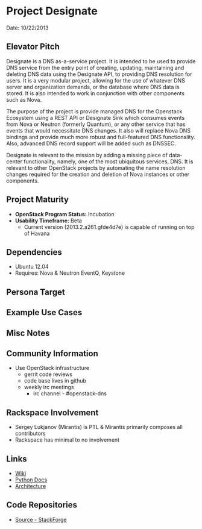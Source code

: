 # Project Designate 

Date: 10/22/2013

## Elevator Pitch
Designate is a DNS as-a-service project. It is intended to be used to provide
DNS service from the entry point of creating, updating, maintaining and
deleting DNS data using the Designate API, to providing DNS resolution for
users. It is a very modular project, allowing for the use of whatever DNS
server and organization demands, or the database where DNS data is stored. It
is also intended to work in conjunction with other components such as Nova.

The purpose of the project is provide managed DNS for the Openstack Ecosystem
using a REST API or Designate Sink which consumes events from Nova or Neutron
(formerly Quantum),
or any other service that has events that would necessitate DNS changes. It
also will replace Nova DNS bindings and provide much more robust and
full-featured DNS functionality. Also, advanced DNS record support will be
added such as DNSSEC.

Designate is relevant to the mission by adding a missing piece of data-center
functionality, namely, one of the most ubiquitous services, DNS. It is relevant
to other OpenStack projects by automating the name resolution changes required
for the creation and deletion of Nova instances or other components.

## Project Maturity
* **OpenStack Program Status:** Incubation
* **Usability Timeframe:** Beta
  * Current version (2013.2.a261.gfde4d7e) is capable of running on top of Havana

## Dependencies
* Ubuntu 12.04
* Requires: Nova & Neutron EventQ, Keystone

## Persona Target
  
## Example Use Cases

## Misc Notes

## Community Information
* Use OpenStack infrastructure
  * gerrit code reviews
  * code base lives in github
  * weekly irc meetings
      * irc channel - #openstack-dns

## Rackspace Involvement
* Sergey Lukjanov (Mirantis) is PTL & Mirantis primarily composes all
contributors
* Rackspace has minimal to no involvement

## Links
* [Wiki](https://wiki.openstack.org/wiki/Designate)
* [Python Docs](http://designate.readthedocs.org/en/latest/#)
* [Architecture](http://designate.readthedocs.org/en/latest/architecture.html)

## Code Repositories
* [Source - StackForge](https://github.com/stackforge/designate)
